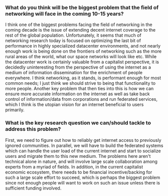 ### What do you think will be the biggest problem that the field of networking will face in the coming 10-15 years?

I think one of the biggest problems facing the field of networking in the coming decade is the issue of extending decent internet coverage to the rest of the global population. Unfortunately, it seems that much of networking research today is focused on optimizing the last bit of performance in highly specialized datacenter environments, and not nearly enough work is being done on the frontiers of networking such as the more rural areas of the world, what our space networks will look like etc. While the datacenter work is certainly valuable from a capitalist perspective, it is decidedly uninteresting from the perspective of using the internet as a medium of information dissemination for the enrichment of people everywhere. I think networking, as it stands, is performant enough for most common needs; I just think we should strive to being that functionality to more people. Another key problem that then ties into this is how we can ensure more accurate information on the internet as well as take back control of information/data from corporations and run federated services, which I think is the utopian vision for an internet beneficial to users primarily.

### What is the key research question we can/should tackle to address this problem?

First, we need to figure out how to reliably get internet access to previously ignored communities. In parallel, we will have to build the federated systems which can handle the user load of the current internet and start to socialize users and migrate them to this new medium. The problems here aren't technical alone in nature, and will involve large scale collaboration among experts from a myriad of fields. In addition, in the current capitalist economic ecosystem, there needs to be financial incentive/backing for such a large scale effort to succeed, which is perhaps the biggest problem since not enough people will want to work on such an issue unless there is sufficient funding involved.